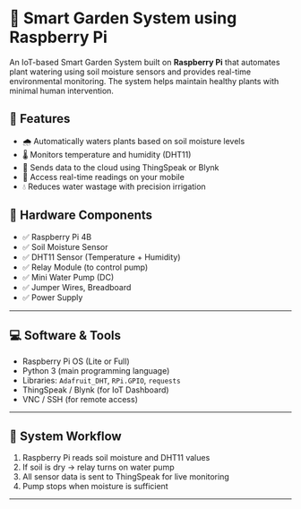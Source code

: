 # 🌱 Smart Garden System using Raspberry Pi

An IoT-based Smart Garden System built on **Raspberry Pi** that automates plant watering using soil moisture sensors and provides real-time environmental monitoring. The system helps maintain healthy plants with minimal human intervention.

## 📌 Features

- 🌧️ Automatically waters plants based on soil moisture levels
- 🌡️ Monitors temperature and humidity (DHT11)
- 📶 Sends data to the cloud using ThingSpeak or Blynk
- 📱 Access real-time readings on your mobile
- 💧 Reduces water wastage with precision irrigation

## 🔧 Hardware Components

- ✅ Raspberry Pi 4B
- ✅ Soil Moisture Sensor
- ✅ DHT11 Sensor (Temperature + Humidity)
- ✅ Relay Module (to control pump)
- ✅ Mini Water Pump (DC)
- ✅ Jumper Wires, Breadboard
- ✅ Power Supply

---

## 💻 Software & Tools

- Raspberry Pi OS (Lite or Full)
- Python 3 (main programming language)
- Libraries: `Adafruit_DHT`, `RPi.GPIO`, `requests`
- ThingSpeak / Blynk (for IoT Dashboard)
- VNC / SSH (for remote access)

---

## 🧠 System Workflow

1. Raspberry Pi reads soil moisture and DHT11 values
2. If soil is dry → relay turns on water pump
3. All sensor data is sent to ThingSpeak for live monitoring
4. Pump stops when moisture is sufficient

---



